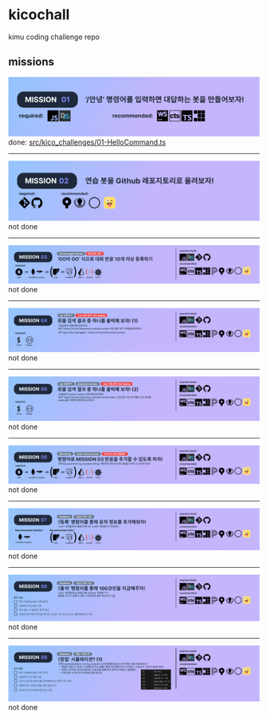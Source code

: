 # kicochall
kimu coding challenge repo

## missions
![](docs/missions/mission01.png)
done: [src/kico_challenges/01-HelloCommand.ts](src/kico_challenges/01-HelloCommand.ts)

---

![](docs/missions/mission02.png)
not done

---

![](docs/missions/mission03.png)
not done

---

![](docs/missions/mission04.png)
not done

---

![](docs/missions/mission05.png)
not done

---

![](docs/missions/mission06.png)
not done

---

![](docs/missions/mission07.png)
not done

---

![](docs/missions/mission08.png)
not done

---

![](docs/missions/mission09.png)
not done
